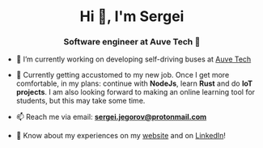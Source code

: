 <h1 align="center">Hi 👋, I'm Sergei</h1>
<h3 align="center">Software engineer at Auve Tech 🚌 </h3>

- 🔭 I’m currently working on developing self-driving buses at [Auve Tech](https://auve.tech/)

- 🌱 Currently getting accustomed to my new job. Once I get more comfortable, in my plans: continue with **NodeJs**, learn **Rust** and do **IoT projects**. I am also looking forward to making an online learning tool for students, but this may take some time.

- 📫 Reach me via email: **sergei.jegorov@protonmail.com**

- 📄 Know about my experiences on my [website](http://www.sejego.engineer/) and on [LinkedIn](https://www.linkedin.com/in/sejego/)!
